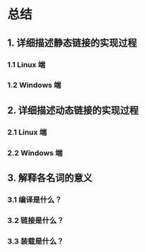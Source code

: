 # 总结

## 1. 详细描述静态链接的实现过程

### 1.1 Linux 端

### 1.2 Windows 端

## 2. 详细描述动态链接的实现过程

### 2.1 Linux 端

### 2.2 Windows 端

## 3. 解释各名词的意义

### 3.1 编译是什么？

### 3.2 链接是什么？

### 3.3 装载是什么？
